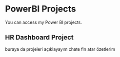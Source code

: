 # PowerBI Projects 
You can access my Power BI projects. 
## HR Dashboard Project 

buraya da projeleri açıklayayım chate fln atar özetlerim 
